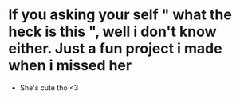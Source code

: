 # If you asking your self " what the heck is this ", well i don't know either. Just a fun project i made when i missed her
- She's cute tho <3 
